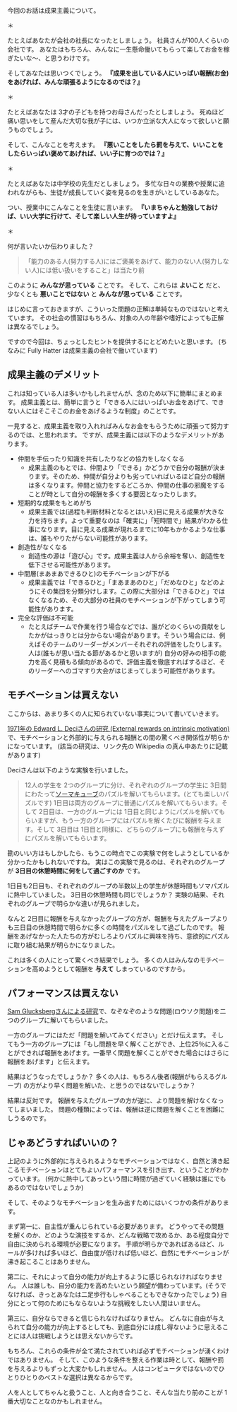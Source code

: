 
今回のお話は成果主義について。

＊

たとえばあなたが会社の社長になったとしましょう。
社員さんが100人くらいの会社です。
あなたはもちろん、みんなに一生懸命働いてもらって楽してお金を稼ぎたいな～、と思うわけです。

そしてあなたは思いつくでしょう。
**『成果を出している人にいっぱい報酬(お金)をあげれば、みんな頑張るようになるのでは？』**

＊

たとえばあなたは 3才の子どもを持つお母さんだったとしましょう。
死ぬほど痛い思いをして産んだ大切な我が子には、いつか立派な大人になって欲しいと願うものでしょう。

そして、こんなことを考えます。
**『悪いことをしたら罰を与えて、いいことをしたらいっぱい褒めてあげれば、いい子に育つのでは？』**

＊

たとえばあなたは中学校の先生だとしましょう。
多忙な日々の業務や授業に追われながらも、生徒が成長していく姿を見るのを生きがいとしているあなた。

つい、授業中にこんなことを生徒に言います。
**『いまちゃんと勉強しておけば、いい大学に行けて、そして楽しい人生が待っていますよ』**

＊

何が言いたいか伝わりました？

> 「能力のある人(努力する人)にはご褒美をあげて、能力のない人(努力しない人)には低い扱いをすること」は当たり前

このように **みんなが思っている** ことです。
そして、これらは **よいこと** だと、少なくとも **悪いことではない** と **みんなが思っている** ことです。

はじめに言っておきますが、こういった問題の正解は単純なものではないと考えています。
その社会の慣習はもちろん、対象の人の年齢や嗜好によっても正解は異なるでしょう。

ですので今回は、ちょっとしたヒントを提供するにとどめたいと思います。
(ちなみに Fully Hatter は成果主義の会社で働いています)


## 成果主義のデメリット
これは知っている人は多いかもしれませんが、念のため以下に簡単にまとめます。
成果主義とは、簡単に言うと「できる人にはいっぱいお金をあげて、できない人にはそこそこのお金をあげるような制度」のことです。

一見すると、成果主義を取り入れればみんなお金をもらうために頑張って努力するのでは、と思われます。
ですが、成果主義には以下のようなデメリットがあります。

- 仲間を手伝ったり知識を共有したりなどの協力をしなくなる
   - 成果主義のもとでは、仲間より「できる」かどうかで自分の報酬が決まります。そのため、仲間が自分よりも劣っていればいるほど自分の報酬は多くなります。仲間と協力をするどころか、仲間の仕事の邪魔をすることが時として自分の報酬を多くする要因となったりします。
- 短期的な成果をもとめがち
   - 成果主義では(過程も判断材料となるとはいえ)目に見える成果が大きな力を持ちます。よって重要なのは「確実に」「短時間で」結果がわかる仕事になります。目に見える成果が現れるまでに10年もかかるような仕事は、誰もやりたがらない可能性があります。
- 創造性がなくなる
   - 創造性の源は「遊び心」です。成果主義は人から余裕を奪い、創造性を低下させる可能性があります。
- 中間層(まあまあできるひと)のモチベーションが下がる
   - 成果主義では「できるひと」「まあまあのひと」「だめなひと」などのようにその集団を分類分けします。この際に大部分は「できるひと」ではなくなるため、その大部分の社員のモチベーションが下がってしまう可能性があります。
- 完全な評価は不可能
   - たとえばチームで作業を行う場合などでは、誰がどのくらいの貢献をしたかがはっきりとは分からない場合があります。そういう場合には、例えばそのチームのリーダーがメンバーそれぞれの評価をしたりします。人は(誰もが思い当たる節があるかと思いますが) 自分の好みの相手の能力を高く見積もる傾向があるので、評価主義を徹底すればするほど、そのリーダーへのゴマすり大会がはじまってしまう可能性があります。


## モチベーションは買えない
ここからは、あまり多くの人に知られていない事実について書いていきます。

[1971年の Edward L. Deciさんの研究 (External rewards on intrinsic motivation)](https://en.wikipedia.org/wiki/Self-determination_theory) で、モチベーションと外部的に与えられる報酬との間の驚くべき関係性が明らかになっています。
(該当の研究は、リンク先の Wikipedia の真ん中あたりに記載があります)

Deciさんは以下のような実験を行いました。

> 12人の学生を 2つのグループに分け、それぞれのグループの学生に 3日間にわたって[ソーマキューブ](https://ja.wikipedia.org/wiki/ソーマキューブ)のパズルを解いてもらいます。(とても楽しいパズルです) 1日目は両方のグループに普通にパズルを解いてもらいます。そして 2日目は、一方のグループには 1日目と同じようにパズルを解いてもらいますが、もう一方のグループにはパズルを解くたびに報酬を与えます。そして 3日目は 1日目と同様に、どちらのグループにも報酬を与えずにパズルを解いてもらいます。

勘のいい方はもしかしたら、もうこの時点でこの実験で何をしようとしているか分かったかもしれないですね。
実はこの実験で見るのは、それぞれのグループが **3日目の休憩時間に何をして過ごすのか** です。

1日目も2日目も、それぞれのグループの半数以上の学生が休憩時間もソマパズルに熱中していました。
3日目の休憩時間も同じでしょうか？
実験の結果、それぞれのグループで明らかな違いが見られました。

なんと 2日目に報酬を与えなかったグループの方が、報酬を与えたグループよりも三日目の休憩時間で明らかに多くの時間をパズルをして過ごしたのです。
報酬をあげなかった人たちの方がむしろよりパズルに興味を持ち、意欲的にパズルに取り組む結果が明らかになりました。

これは多くの人にとって驚くべき結果でしょう。
多くの人はみんなのモチベーションを高めようとして報酬を **与えて** しまっているのですから。


## パフォーマンスは買えない
[Sam Glucksbergさんによる研究](https://ja.wikipedia.org/wiki/ロウソク問題)で、なぞなぞのような問題(ロウソク問題)を二つのグループに解いてもらいました。

一方のグループにはただ「問題を解いてみてください」とだけ伝えます。
そしてもう一方のグループには「もし問題を早く解くことができ、上位25％に入ることができれば報酬をあげます。一番早く問題を解くことができた場合にはさらに報酬をあげます」と伝えます。

結果はどうなったでしょうか？
多くの人は、もちろん後者(報酬がもらえるグループ) の方がより早く問題を解いた、と思うのではないでしょうか？

結果は反対です。
報酬を与えたグループの方が逆に、より問題を解けなくなってしまいました。
問題の種類によっては、報酬は逆に問題を解くことを困難にしうるのです。


## じゃあどうすればいいの？
上記のように外部的に与えられるようなモチベーションではなく、自然と沸き起こるモチベーションはとてもよいパフォーマンスを引き出す、ということがわかっています。
(何かに熱中してあっという間に時間が過ぎていく経験は誰にでもあるのではないでしょうか)

そして、そのようなモチベーションを生み出すためにはいくつかの条件があります。

まず第一に、自主性が重んじられている必要があります。
どうやってその問題を解くのか、どのような演技をするか、どんな戦略で攻めるか、ある程度自分で自由に決められる環境が必要になります。
手順が明らかであればあるほど、ルールが多ければ多いほど、自由度が低ければ低いほど、自然にモチベーションが沸き起こることはありません。

第二に、それによって自分の能力が向上するように感じられなければなりません。
人は誰しも、自分の能力を高めたいという願望が備わっています。(そうでなければ、きっとあなたは二足歩行もしゃべることもできなかったでしょう)
自分にとって何のためにもならないような挑戦をしたい人間はいません。

第三に、自分ならできると信じられなければなりません。
どんなに自由が与えられて自分の能力が向上するとしても、到底自分には成し得ないように思えることには人は挑戦しようとは思えないからです。

もちろん、これらの条件が全て満たされていれば必ずモチベーションが湧くわけではありません。
そして、このような条件を整える作業は時として、報酬や罰を与えるよりもずっと大変かもしれません。
人はコンピュータではないのでひとりひとりのベストな選択は異なるからです。

人を人としてちゃんと扱うこと、人と向き合うこと、そんな当たり前のことが 1番大切なことなのかもしれません。
